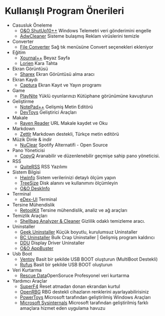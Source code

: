 # Kullanışlı Program Önerileri

- Casusluk Öneleme
  * [O&O ShutUp10++](https://www.oo-software.com/en/shutup10) Windows Telemetri veri gönderimini engelle
  * [AdwCleaner](https://www.malwarebytes.com/adwcleaner) Sisteme bulaşmış Reklam virüslerini temizle
- Converter
  * [File Converter](https://file-converter.org/) Sağ tık menüsüne Convert seçenekleri ekleniyor
- Eğitim
  * [Xournal++](https://xournalpp.github.io/) Beyaz Sayfa
  * [Lorien](https://github.com/mbrlabs/Lorien/releases) Kara Tahta
- Ekran Görüntüsü  
  * [Sharex](https://getsharex.com/) Ekran Görüntüsü alma aracı
- Ekran Kaydı 
  * [Captura](https://github.com/MathewSachin/Captura/releases) Ekran Kayıt ve Yayın programı
- Game
  * [PlayNite](https://playnite.link/) Yüklü oyunlarınızı Kütüphane görünümüne kavuşturun
- Geliştirme
  * [NotePad++](https://notepad-plus-plus.org/downloads/) Gelişmiş Metin Editörü
  * [DevToys](https://devtoys.app/) Geliştirici Araçları
- Makale
  * [Raven Reader](https://github.com/hello-efficiency-inc/raven-reader/releases) URL Makale kaydet ve Oku
- Markdown
  * [Zettlr](https://www.zettlr.com/) Markdown destekli, Türkçe metin editörü
- Müzik Dinle & indir
  * [NuClear](https://github.com/nukeop/nuclear/releases) Spotify Alternatifi - Open Source
- Pano Yöneticisi
  * [CopyQ](https://hluk.github.io/CopyQ/) Aranabilir ve düzenlenebilir geçmişe sahip pano yöneticisi.
- RSS
  * [QuiteRSS](https://quiterss.org/en/download) RSS Yazılımı
- Sistem Bilgisi
  * [Hwinfo](https://www.hwinfo.com/) Sistem verilerinizi detaylı ölçüm yapın
  * [TreeSize](https://www.jam-software.com/treesize) Disk alanını ve kullanımını ölçümleyin
  * [O&O DeskInfo](https://www.oo-software.com/en/oodeskinfo)
- Terminal
  * [eDex-UI](https://github.com/GitSquared/edex-ui) Terminal
- Tersine Mühendislik
  * [RetoolKit](https://github.com/mentebinaria/retoolkit/releases) Tersine mühendislik, analiz ve ağ araçları
- Temizlik Araçları
  * [Shellbag Analyzer & Cleaner](https://privazer.com/tr/download-shellbag-analyzer-shellbag-cleaner.php) Gizlilik odaklı temizleme aracı.
- Uninstaller
  * [Geek Uninstaller](https://geekuninstaller.com/download) Küçük boyutlu, kurulumsuz Uninstaller
  * [BC Uninstaller](https://www.bcuninstaller.com/) Bulk Crap Uninstaller | Gelişmiş program kaldırıcı
  * [DDU](https://www.guru3d.com/files-details/display-driver-uninstaller-download.html) Display Driver Uninstaller
  * [O&O AppBuster](https://www.oo-software.com/en/ooappbuster)
- Usb Boot
  * [Ventoy](https://www.ventoy.net/en/download.html) Basit bir şekilde USB BOOT oluşturun (MultiBoot Destekli)
  * [Rufus](https://rufus.ie/tr/) Basit bir şekilde USB BOOT oluşturun
- Veri Kurtarma
  * [Rescue Data](https://www.prosofteng.com/downloads )OpenSoruce Profesyonel veri kurtarma
- Yardımcı Araçlar
  * [SuperF4](https://stefansundin.github.io/superf4/) Reset atmadan donan ekrandan kurtul
  * [OpenRBG](https://openrgb.org/) RBG destekli cihazların renklerini ayarlayabilirisiniz
  * [PowerToys](https://docs.microsoft.com/en-us/windows/powertoys/) Microsoft tarafından geliştirilmiş Windows Araçları
  * [Microsoft Sysinternals](https://learn.microsoft.com/en-us/sysinternals/downloads/) Microsoft tarafından geliştirilmiş farklı amaçlara hizmet eden uygulama havuzu

